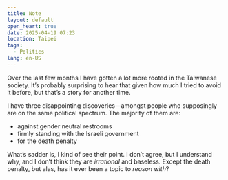 ```yaml
---
title: Note
layout: default
open_heart: true
date: 2025-04-19 07:23
location: Taipei
tags: 
  - Politics
lang: en-US
---
```


Over the last few months I have gotten a lot more rooted in the Taiwanese society. It’s probably surprising to hear that given how much I tried to avoid it before, but that’s a story for another time.

I have three disappointing discoveries—amongst people who supposingly are on the same political spectrum. The majority of them are:

- against gender neutral restrooms
- firmly standing with the Israeli government
- for the death penalty

What’s sadder is, I kind of see their point. I don’t agree, but I understand why, and I don’t think they are *irrational* and baseless. Except the death penalty, but alas, has it ever been a topic to _reason with_?
